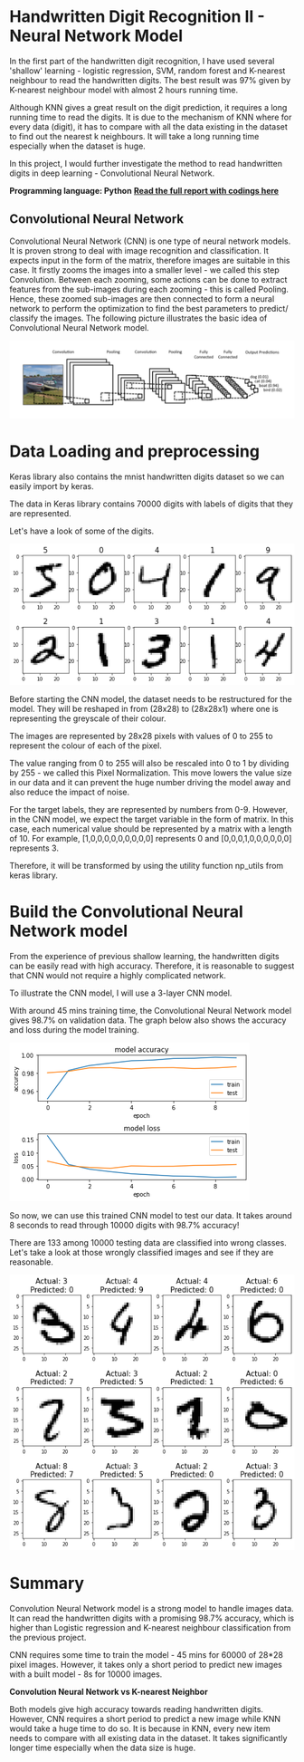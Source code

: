 # Handwritten Digit Recognition II - Neural Network Model
In the first part of the handwritten digit recognition, I have used several 'shallow' learning - logistic regression, SVM, random forest and K-nearest neighbour to read the handwritten digits. The best result was 97% given by K-nearest neighbour model with almost 2 hours running time.

Although KNN gives a great result on the digit prediction, it requires a long running time to read the digits. It is due to the mechanism of KNN where for every data (digit), it has to compare with all the data existing in the dataset to find out the nearest k neighbours. It will take a long running time especially when the dataset is huge.

In this project, I would further investigate the method to read handwritten digits in deep learning - Convolutional Neural Network.


**Programming language: Python**
**[Read the full report with codings here](https://nbviewer.jupyter.org/github/tommy539/Data-Science-Project/blob/master/Handwritten%20Digit%20Recognition%20II%20-%20Neural%20Network%20Model/Handwritten_Digit_Recognition_II_Neural_Network_Model.ipynb)**


## Convolutional Neural Network 
Convolutional Neural Network (CNN) is one type of neural network models. It is proven strong to deal with image recognition and classification. It expects input in the form of the matrix, therefore images are suitable in this case. It firstly zooms the images into a smaller level - we called this step Convolution. Between each zooming, some actions can be done to extract features from the sub-images during each zooming - this is called Pooling. Hence, these zoomed sub-images are then connected to form a neural network to perform the optimization to find the best parameters to predict/ classify the images. The following picture illustrates the basic idea of Convolutional Neural Network model. 

![CNN illustration](https://github.com/tommy539/Data-Science-Project/blob/master/Handwritten%20Digit%20Recognition%20II%20-%20Neural%20Network%20Model/images/CNN-explain.png)

# Data Loading and preprocessing
Keras library also contains the mnist handwritten digits dataset so we can easily import by keras.

The data in Keras library contains 70000 digits with labels of digits that they are represented.

Let's have a look of some of the digits.

![digits](https://github.com/tommy539/Data-Science-Project/blob/master/Handwritten%20Digit%20Recognition%20II%20-%20Neural%20Network%20Model/images/digits.png)

Before starting the CNN model, the dataset needs to be restructured for the model. They will be reshaped in from (28x28) to (28x28x1) where one is representing the greyscale of their colour.

The images are represented by 28x28 pixels with values of 0 to 255 to represent the colour of each of the pixel.

The value ranging from 0 to 255 will also be rescaled into 0 to 1 by dividing by 255 - we called this Pixel Normalization. This move lowers the value size in our data and it can prevent the huge number driving the model away and also reduce the impact of noise.

For the target labels, they are represented by numbers from 0-9. However, in the CNN model, we expect the target variable in the form of matrix. In this case, each numerical value should be represented by a matrix with a length of 10. For example, [1,0,0,0,0,0,0,0,0,0] represents 0 and [0,0,0,1,0,0,0,0,0,0] represents 3.

Therefore, it will be transformed by using the utility function np_utils from keras library.

# Build the Convolutional Neural Network model
From the experience of previous shallow learning, the handwritten digits can be easily read with high accuracy. Therefore, it is reasonable to suggest that CNN would not require a highly complicated network.

To illustrate the CNN model, I will use a 3-layer CNN model.

With around 45 mins training time, the Convolutional Neural Network model gives 98.7% on validation data. The graph below also shows the accuracy and loss during the model training.

![CNN_result](https://github.com/tommy539/Data-Science-Project/blob/master/Handwritten%20Digit%20Recognition%20II%20-%20Neural%20Network%20Model/images/CNN-performance.png)

So now, we can use this trained CNN model to test our data. It takes around 8 seconds to read through 10000 digits with 98.7% accuracy!

There are 133 among 10000 testing data are classified into wrong classes. Let's take a look at those wrongly classified images and see if they are reasonable.

![wrong](https://github.com/tommy539/Data-Science-Project/blob/master/Handwritten%20Digit%20Recognition%20II%20-%20Neural%20Network%20Model/images/wrong.png)

# Summary
Convolution Neural Network model is a strong model to handle images data. It can read the handwritten digits with a promising 98.7% accuracy, which is higher than Logistic regression and K-nearest neighbour classification from the previous project.

CNN requires some time to train the model - 45 mins for 60000 of 28*28 pixel images. However, it takes only a short period to predict new images with a built model - 8s for 10000 images.

**Convolution Neural Network vs K-nearest Neighbor**

Both models give high accuracy towards reading handwritten digits. However, CNN requires a short period to predict a new image while KNN would take a huge time to do so. It is because in KNN, every new item needs to compare with all existing data in the dataset. It takes significantly longer time especially when the data size is huge.
